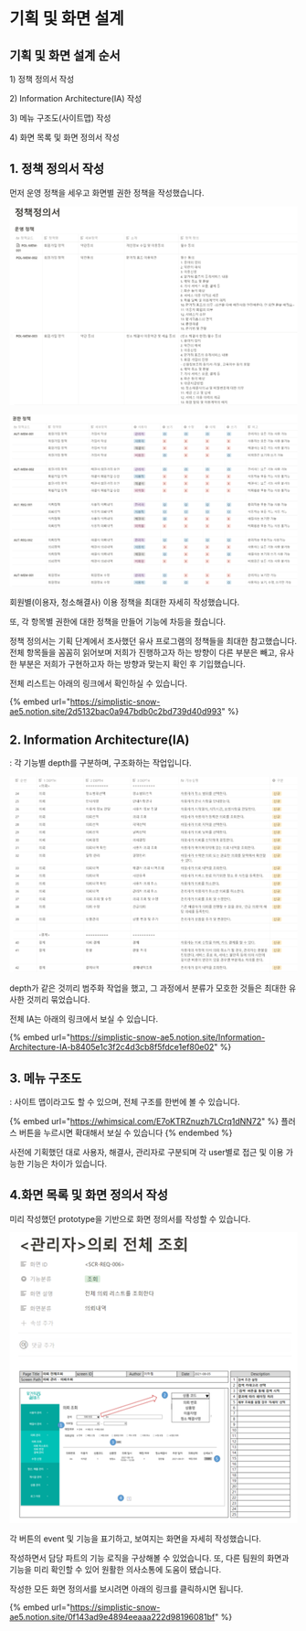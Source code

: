 # 기획 및 화면 설계

## 기획 및 화면 설계 순서

1\) 정책 정의서 작성

2\) Information Architecture(IA) 작성

3\) 메뉴 구조도(사이트맵) 작성

4\) 화면 목록 및 화면 정의서 작성

## 1. 정책 정의서 작성

먼저 운영 정책을 세우고 화면별 권한 정책을 작성했습니다.

![](<../../../.gitbook/assets/image (25).png>)

![](../../../.gitbook/assets/image.png)

회원별(이용자, 청소해결사) 이용 정책을 최대한 자세히 작성했습니다.

또, 각 항목별 권한에 대한 정책을 만들어 기능에 차등을 줬습니다.



정책 정의서는 기획 단계에서 조사했던 유사 프로그램의 정책들을 최대한 참고했습니다. 전체 항목들을 꼼꼼히 읽어보며 저희가 진행하고자 하는 방향이 다른 부분은 빼고, 유사한 부분은 저희가 구현하고자 하는 방향과 맞는지 확인 후 기입했습니다.&#x20;

전체 리스트는 아래의 링크에서 확인하실 수 있습니다.

{% embed url="https://simplistic-snow-ae5.notion.site/2d5132bac0a947bdb0c2bd739d40d993" %}

## 2. Information Architecture(IA)

: 각 기능별 depth를 구분하며, 구조화하는 작업입니다.&#x20;

![](<../../../.gitbook/assets/image (54) (1).png>)

depth가 같은 것끼리 범주화 작업을 했고, 그 과정에서 분류가 모호한 것들은 최대한 유사한 것끼리 묶었습니다.



전체 IA는 아래의 링크에서 보실 수 있습니다.

{% embed url="https://simplistic-snow-ae5.notion.site/Information-Architecture-IA-b8405e1c3f2c4d3cb8f5fdce1ef80e02" %}

## 3. 메뉴 구조도

: 사이트 맵이라고도 할 수 있으며, 전체 구조를 한번에 볼 수 있습니다.

{% embed url="https://whimsical.com/E7oKTRZnuzh7LCrq1dNN72" %}
플러스 버튼을 누르시면 확대해서 보실 수 있습니다
{% endembed %}

사전에 기획했던 대로 사용자, 해결사, 관리자로 구분되며 각 user별로 접근 및 이용 가능한 기능은 차이가 있습니다.



## 4.화면 목록 및 화면 정의서 작성

미리 작성했던 prototype을 기반으로 화면 정의서를 작성할 수 있습니다.

![](<../../../.gitbook/assets/image (10) (1).png>)

각 버튼의 event 및 기능을 표기하고, 보여지는 화면을 자세히 작성했습니다.

작성하면서 담당 파트의 기능 로직을 구상해볼 수 있었습니다. 또, 다른 팀원의 화면과 기능을 미리 확인할 수 있어 원활한 의사소통에 도움이 됐습니다.



작성한 모든 화면 정의서를 보시려면 아래의 링크를 클릭하시면 됩니다.

{% embed url="https://simplistic-snow-ae5.notion.site/0f143ad9e4894eeaaa222d98196081bf" %}



